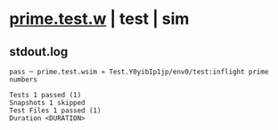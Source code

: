 # [prime.test.w](../../../../../../examples/tests/sdk_tests/math/prime.test.w) | test | sim

## stdout.log
```log
pass ─ prime.test.wsim » Test.Y0yibIp1jp/env0/test:inflight prime numbers

Tests 1 passed (1)
Snapshots 1 skipped
Test Files 1 passed (1)
Duration <DURATION>
```

